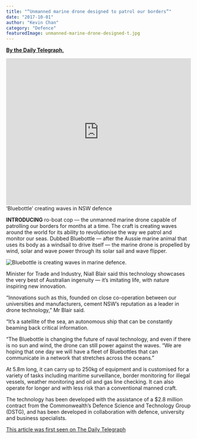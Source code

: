 ```yaml
---
title: "“Unmanned marine drone designed to patrol our borders”"
date: "2017-10-01"
author: "Kevin Chan"
category: "Defence"
featuredImage: unmanned-marine-drone-designed-t.jpg
---
```



[**By the Daily Telegraph,**](http://www.dailytelegraph.com.au/news/nsw/unmanned-marine-drone-designed-to-patrol-our-borders/news-story/d9c231c86b2cbf17d0990174e1066f8a)

<iframe src="https://www.youtube.com/embed/DYb19kIa12s?feature=oembed" allowfullscreen="" width="100%" height="400" frameborder="0"></iframe>
<figcaption>
  ‘Bluebottle’ creating waves in NSW defence
</figcaption>

**INTRODUCING** ro-boat cop — the unmanned marine drone capable of patrolling our borders for months at a time. The craft is creating waves around the world for its ability to revolutionise the way we patrol and monitor our seas. Dubbed Bluebottle — after the Aussie marine animal that uses its body as a windsail to drive itself — the marine drone is propelled by wind, solar and wave power through its solar sail and wave flipper.

![Bluebottle is creating waves in marine defence.](http://cdn.newsapi.com.au/image/v1/2f99996913e6287058b174f8738c06b4?width=650)

Minister for Trade and Industry, Niall Blair said this technology showcases the very best of Australian ingenuity — it’s imitating life, with nature inspiring new innovation.

“Innovations such as this, founded on close co-operation between our universities and manufacturers, cement NSW’s reputation as a leader in drone technology,” Mr Blair said.

“It’s a satellite of the sea, an autonomous ship that can be constantly beaming back critical information.

“The Bluebottle is changing the future of naval technology, and even if there is no sun and wind, the drone can still power against the waves. “We are hoping that one day we will have a fleet of Bluebottles that can communicate in a network that stretches across the oceans.”

At 5.8m long, it can carry up to 250kg of equipment and is customised for a variety of tasks including maritime surveillance, border monitoring for illegal vessels, weather monitoring and oil and gas line checking. It can also operate for longer and with less risk than a conventional manned craft.

The technology has been developed with the assistance of a $2.8 million contract from the Commonwealth’s Defence Science and Technology Group (DSTG), and has been developed in collaboration with defence, university and business specialists.

[This article was first seen on The Daily Telegraph](http://www.dailytelegraph.com.au/news/nsw/unmanned-marine-drone-designed-to-patrol-our-borders/news-story/d9c231c86b2cbf17d0990174e1066f8a)
